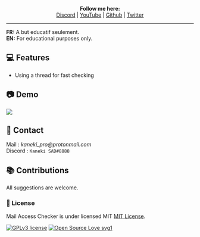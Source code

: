 <p align='center'>
  <b>Follow me here:</b><br>  
  <a href="https://discord.gg/gzEvEC4wXh">Discord</a> |
  <a href="https://www.youtube.com/channel/UC-XII5SSqbMOF1UX3N0Gl8g">YouTube</a> |
  <a href="https://github.com/KanekiX2">Github</a> |
  <a href="https://twitter.com/Kaneki_Web">Twitter</a>
</p>

--- 

**FR:** A but educatif seulement.  
**EN:** For educational purposes only.  


## 💻 Features
- Using a thread for fast checking


## 📷 Demo
![](https://cdn.discordapp.com/attachments/841039114535043072/845310836276854784/unknown.png)

##  📝 Contact
Mail : _kaneki_pro@protonmail.com_ <br>
Discord : `Kaneki SΛD#8888`


## 📚 Contributions
All suggestions are welcome.

### 📜 License
Mail Access Checker is under licensed MIT [MIT License](https://github.com/KanekiX2/KeyLogger/blob/master/LICENSE).

[![GPLv3 license](https://img.shields.io/badge/License-GPLv3-blue.svg)](http://perso.crans.org/besson/LICENSE.html)
[![Open Source Love svg1](https://badges.frapsoft.com/os/v1/open-source.svg?v=103)](https://github.com/ellerbrock/open-source-badges/)
